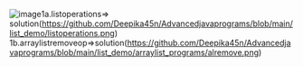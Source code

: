 ![image](https://github.com/user-attachments/assets/9e331d8d-9976-416c-85b8-748c70476cae)1a.listoperations=> solution(https://github.com/Deepika45n/Advancedjavaprograms/blob/main/list_demo/listoperations.png)
1b.arraylistremoveop=>solution(https://github.com/Deepika45n/Advancedjavaprograms/blob/main/list_demo/arraylist_programs/alremove.png)

